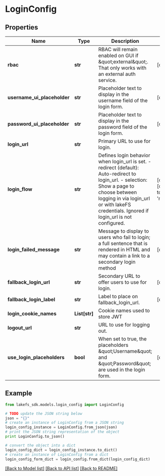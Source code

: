 # LoginConfig


## Properties

Name | Type | Description | Notes
------------ | ------------- | ------------- | -------------
**rbac** | **str** | RBAC will remain enabled on GUI if \&quot;external\&quot;.  That only works with an external auth service.  | [optional] 
**username_ui_placeholder** | **str** | Placeholder text to display in the username field of the login form.  | [optional] 
**password_ui_placeholder** | **str** | Placeholder text to display in the password field of the login form.  | [optional] 
**login_url** | **str** | Primary URL to use for login. | 
**login_flow** | **str** | Defines login behavior when login_url is set. - redirect (default): Auto-redirect to login_url. - selection: Show a page to choose between logging in via login_url or with lakeFS credentials. Ignored if login_url is not configured.  | [optional] [default to 'redirect']
**login_failed_message** | **str** | Message to display to users who fail to login; a full sentence that is rendered in HTML and may contain a link to a secondary login method  | [optional] 
**fallback_login_url** | **str** | Secondary URL to offer users to use for login. | [optional] 
**fallback_login_label** | **str** | Label to place on fallback_login_url. | [optional] 
**login_cookie_names** | **List[str]** | Cookie names used to store JWT | 
**logout_url** | **str** | URL to use for logging out. | 
**use_login_placeholders** | **bool** | When set to true, the placeholders \&quot;Username\&quot; and \&quot;Password\&quot; are used in the login form. | [optional] 

## Example

```python
from lakefs_sdk.models.login_config import LoginConfig

# TODO update the JSON string below
json = "{}"
# create an instance of LoginConfig from a JSON string
login_config_instance = LoginConfig.from_json(json)
# print the JSON string representation of the object
print LoginConfig.to_json()

# convert the object into a dict
login_config_dict = login_config_instance.to_dict()
# create an instance of LoginConfig from a dict
login_config_form_dict = login_config.from_dict(login_config_dict)
```
[[Back to Model list]](../README.md#documentation-for-models) [[Back to API list]](../README.md#documentation-for-api-endpoints) [[Back to README]](../README.md)


